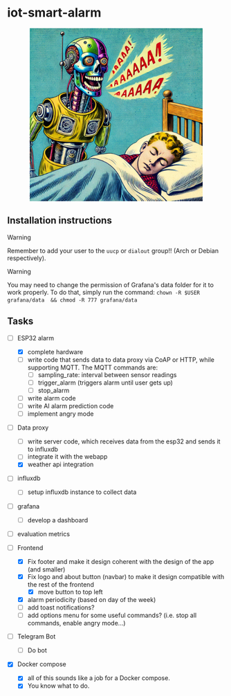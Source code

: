 # iot-smart-alarm

<p align="center">
  <img src="res//image.png" alt="Robot Alarm" width="400px"/>
</p>

## Installation instructions

> [!WARNING]
> Remember to add your user to the `uucp` or `dialout` group!! (Arch or Debian respectively).


> [!WARNING]
> You may need to change the permission of Grafana's data folder for it to work properly.
> To do that, simply run the command:
> `chown -R $USER grafana/data  && chmod -R 777 grafana/data`

## Tasks

- [ ] ESP32 alarm
  - [x] complete hardware
  - [ ] write code that sends data to data proxy via CoAP or HTTP, while supporting MQTT. The MQTT commands are:
    - [ ] sampling_rate: interval between sensor readings
    - [ ] trigger_alarm (triggers alarm until user gets up)
    - [ ] stop_alarm
  - [ ] write alarm code
  - [ ] write AI alarm prediction code
  - [ ] implement angry mode

- [ ] Data proxy
  - [ ] write server code, which receives data from the esp32 and sends it to influxdb
  - [ ] integrate it with the webapp
  - [x] weather api integration

- [ ] influxdb
  - [ ] setup influxdb instance to collect data

- [ ] grafana
  - [ ] develop a dashboard

- [ ] evaluation metrics

- [ ] Frontend
  - [x] Fix footer and make it design coherent with the design of the app (and smaller)
  - [x] Fix logo and about button (navbar) to make it design compatible with the rest of the frontend
    - [x] move button to top left
  - [x] alarm periodicity (based on day of the week)
  - [ ] add toast notifications?
  - [ ] add options menu for some useful commands? (i.e. stop all commands, enable angry mode...)

- [ ] Telegram Bot
  - [ ] Do bot

- [x] Docker compose
  - [x] all of this sounds like a job for a Docker compose.
  - [x] You know what to do.